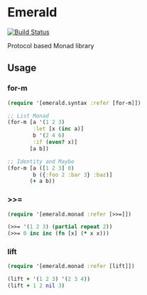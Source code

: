 # Emerald

[![Build Status](https://travis-ci.org/halcat0x15a/emerald.png?branch=master)](https://travis-ci.org/halcat0x15a/emerald)

Protocol based Monad library

## Usage

### for-m

```clojure
(require '[emerald.syntax :refer [for-m]])

;; List Monad
(for-m [a '(1 2 3)
        :let [x (inc a)]
        b '(2 4 6)
        :if (even? x)]
       [a b])

;; Identity and Maybe
(for-m [a ([1 2 3] 0)
        b ({:foo 2 :bar 3} :baz)]
       (+ a b))
```

### >>=

```clojure
(require '[emerald.monad :refer [>>=]])

(>>= '(1 2 3) (partial repeat 2))
(>>= 0 inc inc (fn [x] (* x x)))
```

### lift

```clojure
(require '[emerald.monad :refer [lift]])

(lift + '(1 2 3) '(2 3 4))
(lift + 1 2 nil 3)
```
